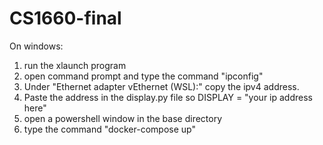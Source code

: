 # CS1660-final
On windows: 
  1. run the xlaunch program 
  2. open command prompt and type the command "ipconfig" 
  3. Under "Ethernet adapter vEthernet (WSL):" copy the ipv4 address. 
  4. Paste the address in the display.py file so DISPLAY = "your ip address here"
  5. open a powershell window in the base directory 
  6. type the command "docker-compose up"
